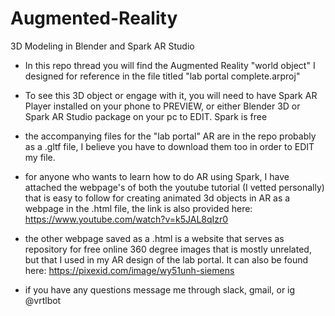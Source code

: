 # Augmented-Reality
3D Modeling in Blender and Spark AR Studio


- In this repo thread you will find the Augmented Reality "world object" I designed for reference in the file titled "lab portal complete.arproj" 

- To see this 3D object or engage with it, you will need to have Spark AR Player installed on your phone to PREVIEW, or either Blender 3D or Spark AR Studio package on your pc to EDIT. Spark is free

- the accompanying files for the "lab portal" AR are in the repo probably as a .gltf file, I believe you have to download them too in order to EDIT my file. 

- for anyone who wants to learn how to do AR using Spark, I have attached the webpage's of both the youtube tutorial (I vetted personally) that is easy to follow for creating animated 3d objects in AR as a webpage in the .html file, the link is also provided here: https://www.youtube.com/watch?v=k5JAL8qIzr0

- the other webpage saved as a .html is a website that serves as repository for free online 360 degree images that is mostly unrelated, but that I used in my AR design of the lab portal. It can also be found here: https://pixexid.com/image/wy51unh-siemens

- if you have any questions message me through slack, gmail, or ig @vrtlbot
